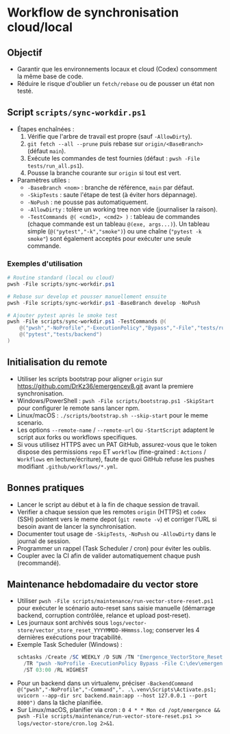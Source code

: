 # Workflow de synchronisation cloud/local

## Objectif
- Garantir que les environnements locaux et cloud (Codex) consomment la même base de code.
- Réduire le risque d'oublier un `fetch/rebase` ou de pousser un état non testé.

## Script `scripts/sync-workdir.ps1`
- Étapes enchaînées :
  1. Vérifie que l'arbre de travail est propre (sauf `-AllowDirty`).
  2. `git fetch --all --prune` puis rebase sur `origin/<BaseBranch>` (défaut `main`).
  3. Exécute les commandes de test fournies (défaut : `pwsh -File tests/run_all.ps1`).
  4. Pousse la branche courante sur `origin` si tout est vert.
- Paramètres utiles :
  - `-BaseBranch <nom>` : branche de référence, `main` par défaut.
  - `-SkipTests` : saute l'étape de test (à éviter hors dépannage).
  - `-NoPush` : ne pousse pas automatiquement.
  - `-AllowDirty` : tolère un working tree non vide (journaliser la raison).
  - `-TestCommands @( <cmd1>, <cmd2> )` : tableau de commandes (chaque commande est un tableau `@(exe, args...)`). Un tableau simple (`@("pytest","-k","smoke")`) ou une chaîne (`"pytest -k smoke"`) sont également acceptés pour exécuter une seule commande.

### Exemples d'utilisation
```powershell
# Routine standard (local ou cloud)
pwsh -File scripts/sync-workdir.ps1

# Rebase sur develop et pousser manuellement ensuite
pwsh -File scripts/sync-workdir.ps1 -BaseBranch develop -NoPush

# Ajouter pytest après le smoke test
pwsh -File scripts/sync-workdir.ps1 -TestCommands @(
    @("pwsh","-NoProfile","-ExecutionPolicy","Bypass","-File","tests/run_all.ps1"),
    @("pytest","tests/backend")
)
```

## Initialisation du remote
- Utiliser les scripts bootstrap pour aligner `origin` sur https://github.com/DrKz36/emergencev8.git avant la premiere synchronisation.
- Windows/PowerShell : `pwsh -File scripts/bootstrap.ps1 -SkipStart` pour configurer le remote sans lancer npm.
- Linux/macOS : `./scripts/bootstrap.sh --skip-start` pour le meme scenario.
- Les options `--remote-name` / `--remote-url` ou `-StartScript` adaptent le script aux forks ou workflows specifiques.
- Si vous utilisez HTTPS avec un PAT GitHub, assurez-vous que le token dispose des permissions `repo` ET `workflow` (fine-grained : `Actions` / `Workflows` en lecture/écriture), faute de quoi GitHub refuse les pushes modifiant `.github/workflows/*.yml`.

## Bonnes pratiques
- Lancer le script au début et à la fin de chaque session de travail.
- Verifier a chaque session que les remotes `origin` (HTTPS) et `codex` (SSH) pointent vers le meme depot (`git remote -v`) et corriger l'URL si besoin avant de lancer la synchronisation.
- Documenter tout usage de `-SkipTests`, `-NoPush` ou `-AllowDirty` dans le journal de session.
- Programmer un rappel (Task Scheduler / cron) pour éviter les oublis.
- Coupler avec la CI afin de valider automatiquement chaque push (recommandé).


## Maintenance hebdomadaire du vector store
- Utiliser `pwsh -File scripts/maintenance/run-vector-store-reset.ps1` pour exécuter le scénario auto-reset sans saisie manuelle (démarrage backend, corruption contrôlée, relance et upload post-reset).
- Les journaux sont archivés sous `logs/vector-store/vector_store_reset_YYYYMMDD-HHmmss.log`; conserver les 4 dernières exécutions pour traçabilité.
- Exemple Task Scheduler (Windows) :
  ```powershell
  schtasks /Create /SC WEEKLY /D SUN /TN "Emergence_VectorStore_Reset" `
    /TR "pwsh -NoProfile -ExecutionPolicy Bypass -File C:\dev\emergenceV8\scripts/maintenance/run-vector-store-reset.ps1" `
    /ST 03:00 /RL HIGHEST
  ```
- Pour un backend dans un virtualenv, préciser `-BackendCommand @("pwsh","-NoProfile","-Command",". .\.venv\Scripts\Activate.ps1; uvicorn --app-dir src backend.main:app --host 127.0.0.1 --port 8000")` dans la tâche planifiée.
- Sur Linux/macOS, planifier via cron : `0 4 * * Mon cd /opt/emergence && pwsh -File scripts/maintenance/run-vector-store-reset.ps1 >> logs/vector-store/cron.log 2>&1`.

